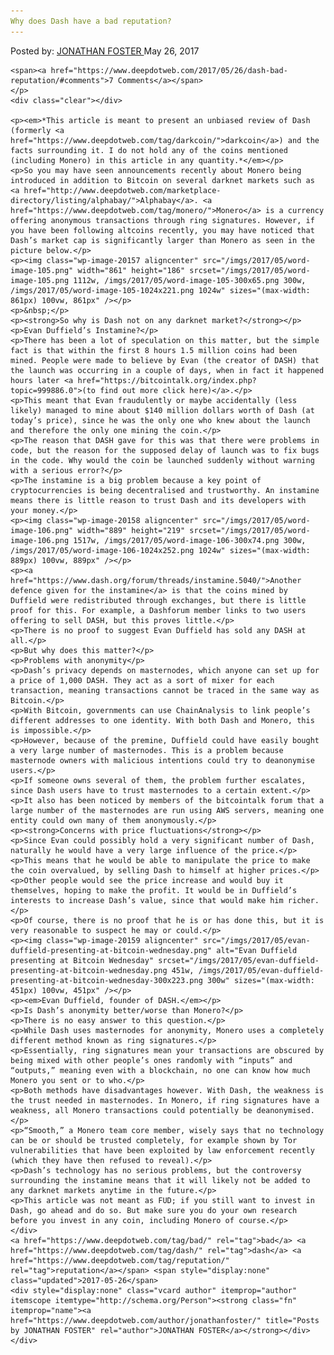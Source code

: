 ```yaml
---
Why does Dash have a bad reputation?
---
```

<article class="post-listing post-20153 post type-post status-publish format-standard has-post-thumbnail hentry  tag-dash tag-reputation">
    <div class="post-inner">
        <span>Posted by: <a href="https://www.deepdotweb.com/author/jonathanfoster/" title="">JONATHAN FOSTER </a></span>
    <span>May 26, 2017</span>
    
    <span><a href="https://www.deepdotweb.com/2017/05/26/dash-bad-reputation/#comments">7 Comments</a></span>
    </p>
    <div class="clear"></div>
    
    <p><em>*This article is meant to present an unbiased review of Dash (formerly <a href="https://www.deepdotweb.com/tag/darkcoin/">darkcoin</a>) and the facts surrounding it. I do not hold any of the coins mentioned (including Monero) in this article in any quantity.*</em></p>
    <p>So you may have seen announcements recently about Monero being introduced in addition to Bitcoin on several darknet markets such as <a href="http://www.deepdotweb.com/marketplace-directory/listing/alphabay/">Alphabay</a>. <a href="https://www.deepdotweb.com/tag/monero/">Monero</a> is a currency offering anonymous transactions through ring signatures. However, if you have been following altcoins recently, you may have noticed that Dash’s market cap is significantly larger than Monero as seen in the picture below.</p>
    <p><img class="wp-image-20157 aligncenter" src="/imgs/2017/05/word-image-105.png" width="861" height="186" srcset="/imgs/2017/05/word-image-105.png 1112w, /imgs/2017/05/word-image-105-300x65.png 300w, /imgs/2017/05/word-image-105-1024x221.png 1024w" sizes="(max-width: 861px) 100vw, 861px" /></p>
    <p>&nbsp;</p>
    <p><strong>So why is Dash not on any darknet market?</strong></p>
    <p>Evan Duffield’s Instamine?</p>
    <p>There has been a lot of speculation on this matter, but the simple fact is that within the first 8 hours 1.5 million coins had been mined. People were made to believe by Evan (the creator of DASH) that the launch was occurring in a couple of days, when in fact it happened hours later <a href="https://bitcointalk.org/index.php?topic=999886.0">(to find out more click here)</a>.</p>
    <p>This meant that Evan fraudulently or maybe accidentally (less likely) managed to mine about $140 million dollars worth of Dash (at today’s price), since he was the only one who knew about the launch and therefore the only one mining the coin.</p>
    <p>The reason that DASH gave for this was that there were problems in code, but the reason for the supposed delay of launch was to fix bugs in the code. Why would the coin be launched suddenly without warning with a serious error?</p>
    <p>The instamine is a big problem because a key point of cryptocurrencies is being decentralised and trustworthy. An instamine means there is little reason to trust Dash and its developers with your money.</p>
    <p><img class="wp-image-20158 aligncenter" src="/imgs/2017/05/word-image-106.png" width="889" height="219" srcset="/imgs/2017/05/word-image-106.png 1517w, /imgs/2017/05/word-image-106-300x74.png 300w, /imgs/2017/05/word-image-106-1024x252.png 1024w" sizes="(max-width: 889px) 100vw, 889px" /></p>
    <p><a href="https://www.dash.org/forum/threads/instamine.5040/">Another defence given for the instamine</a> is that the coins mined by Duffield were redistributed through exchanges, but there is little proof for this. For example, a Dashforum member links to two users offering to sell DASH, but this proves little.</p>
    <p>There is no proof to suggest Evan Duffield has sold any DASH at all.</p>
    <p>But why does this matter?</p>
    <p>Problems with anonymity</p>
    <p>Dash’s privacy depends on masternodes, which anyone can set up for a price of 1,000 DASH. They act as a sort of mixer for each transaction, meaning transactions cannot be traced in the same way as Bitcoin.</p>
    <p>With Bitcoin, governments can use ChainAnalysis to link people’s different addresses to one identity. With both Dash and Monero, this is impossible.</p>
    <p>However, because of the premine, Duffield could have easily bought a very large number of masternodes. This is a problem because masternode owners with malicious intentions could try to deanonymise users.</p>
    <p>If someone owns several of them, the problem further escalates, since Dash users have to trust masternodes to a certain extent.</p>
    <p>It also has been noticed by members of the bitcointalk forum that a large number of the masternodes are run using AWS servers, meaning one entity could own many of them anonymously.</p>
    <p><strong>Concerns with price fluctuations</strong></p>
    <p>Since Evan could possibly hold a very significant number of Dash, naturally he would have a very large influence of the price.</p>
    <p>This means that he would be able to manipulate the price to make the coin overvalued, by selling Dash to himself at higher prices.</p>
    <p>Other people would see the price increase and would buy it themselves, hoping to make the profit. It would be in Duffield’s interests to increase Dash’s value, since that would make him richer.</p>
    <p>Of course, there is no proof that he is or has done this, but it is very reasonable to suspect he may or could.</p>
    <p><img class="wp-image-20159 aligncenter" src="/imgs/2017/05/evan-duffield-presenting-at-bitcoin-wednesday.png" alt="Evan Duffield presenting at Bitcoin Wednesday" srcset="/imgs/2017/05/evan-duffield-presenting-at-bitcoin-wednesday.png 451w, /imgs/2017/05/evan-duffield-presenting-at-bitcoin-wednesday-300x223.png 300w" sizes="(max-width: 451px) 100vw, 451px" /></p>
    <p><em>Evan Duffield, founder of DASH.</em></p>
    <p>Is Dash’s anonymity better/worse than Monero?</p>
    <p>There is no easy answer to this question.</p>
    <p>While Dash uses masternodes for anonymity, Monero uses a completely different method known as ring signatures.</p>
    <p>Essentially, ring signatures mean your transactions are obscured by being mixed with other people’s ones randomly with “inputs” and “outputs,” meaning even with a blockchain, no one can know how much Monero you sent or to who.</p>
    <p>Both methods have disadvantages however. With Dash, the weakness is the trust needed in masternodes. In Monero, if ring signatures have a weakness, all Monero transactions could potentially be deanonymised.</p>
    <p>“Smooth,” a Monero team core member, wisely says that no technology can be or should be trusted completely, for example shown by Tor vulnerabilities that have been exploited by law enforcement recently (which they have then refused to reveal).</p>
    <p>Dash’s technology has no serious problems, but the controversy surrounding the instamine means that it will likely not be added to any darknet markets anytime in the future.</p>
    <p>This article was not meant as FUD; if you still want to invest in Dash, go ahead and do so. But make sure you do your own research before you invest in any coin, including Monero of course.</p>
    </div>
    <a href="https://www.deepdotweb.com/tag/bad/" rel="tag">bad</a> <a href="https://www.deepdotweb.com/tag/dash/" rel="tag">dash</a> <a href="https://www.deepdotweb.com/tag/reputation/" rel="tag">reputation</a></span> <span style="display:none" class="updated">2017-05-26</span>
    <div style="display:none" class="vcard author" itemprop="author" itemscope itemtype="http://schema.org/Person"><strong class="fn" itemprop="name"><a href="https://www.deepdotweb.com/author/jonathanfoster/" title="Posts by JONATHAN FOSTER" rel="author">JONATHAN FOSTER</a></strong></div>
    </div>
</article>

